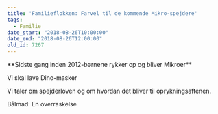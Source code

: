 ```yaml
---
title: 'Familieflokken: Farvel til de kommende Mikro-spejdere'
tags:
  - Familie
date_start: "2018-08-26T10:00:00"
date_end: "2018-08-26T12:00:00"
old_id: 7267
---
```

<p class="Textbody">**Sidste gang inden 2012-børnene rykker op og bliver Mikroer**</p><p class="Textbody">Vi skal lave Dino-masker</p><p class="Textbody">Vi taler om spejderloven og om hvordan det bliver til oprykningsaftenen.</p>

Bålmad: En overraskelse